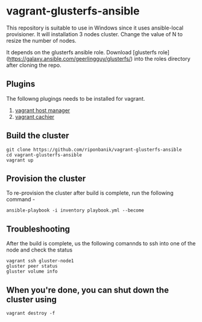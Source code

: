 # vagrant-glusterfs-ansible

This repository is suitable to use in Windows since it uses ansible-local provisioner.
It will installation 3 nodes cluster. Change the value of N to resize the number of nodes. 

It depends on the glusterfs ansible role. Download [glusterfs role] (https://galaxy.ansible.com/geerlingguy/glusterfs/) into the roles directory after cloning the repo.

## Plugins

The followng plugings needs to be installed for vagrant.

1. [vagrant host manager](https://github.com/devopsgroup-io/vagrant-hostmanager)
2. [vagrant cachier](https://github.com/fgrehm/vagrant-cachier)


## Build the cluster
```
git clone https://github.com/riponbanik/vagrant-glusterfs-ansible
cd vagrant-glusterfs-ansible
vagrant up 
```
## Provision the cluster
To re-provision the cluster after build is complete, run the following command -
```
ansible-playbook -i inventory playbook.yml --become
```
## Troubleshooting 

After the build is complete, us the following comannds to ssh into one of the node and
check the status

```
vagrant ssh gluster-node1
gluster peer status
gluster volume info
```

## When you're done, you can shut down the cluster using
```
vagrant destroy -f
```


